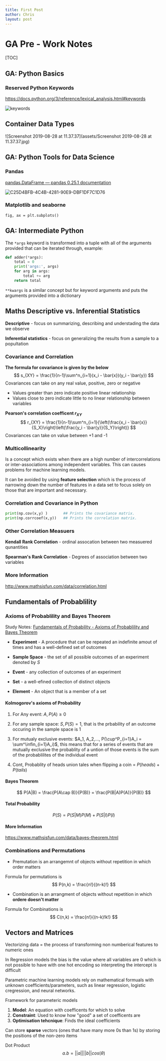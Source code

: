 ```yaml
---
title: First Post
author: Chris
layout: post
---
```

# GA Pre - Work Notes

[TOC]



## GA: Python Basics



### Reserved Python Keywords

https://docs.python.org/3/reference/lexical_analysis.html#keywords

![keywords](assets/keywords-8223763.png)



## Container Data Types

![Screenshot 2019-08-28 at 11.37.37](assets/Screenshot 2019-08-28 at 11.37.37.jpg)



## GA: Python Tools for Data Science



### Pandas

[pandas.DataFrame — pandas 0.25.1 documentation](https://pandas.pydata.org/pandas-docs/stable/reference/api/pandas.DataFrame.html)

![C25D4BFB-4C4B-4281-90E9-DBF1DF7C1D76](assets/C25D4BFB-4C4B-4281-90E9-DBF1DF7C1D76.png)



### Matplotlib and seaborne

`fig, ax = plt.subplots()`



## GA: Intermediate Python

The `*args` keyword is transformed into a tuple with all of the arguments provided that can be iterated through, example:

``` python
def adder(*args):
    total = 0
    print('args:', args)
    for arg in args:
        total += arg
    return total
```

`**kwargs` is a similar concept but for keyword arguments and puts the arguments provided into a dictionary



## Maths Descriptive vs. Inferential Statistics

**Descriptive** - focus on summarizing, describing and understading the data we observe

**Inferential statistics** - focus on generalizing the results from a sample to a popultation



### Covariance and Correlation

**The formula for covariance is given by the below**
$$
s_{XY} = \frac{1}{n-1}\sum^n_{i=1}(x_i - \bar{x})(y_i - \bar{y})
$$
Covariances can take on any real value, positive, zero or negative

- Values greater than zero indicate positive linear relationship
- Values close to zero indicate little to no linear relationship between variables

**Pearson's correlation coefficent $r_{XY}$**
$$
r_{XY} = \frac{1}{n-1}\sum^n_{i=1}{\left(\frac{x_i - \bar{x}}{S_X}\right)\left(\frac{y_i - \bar{y}}{S_Y}\right)}
$$
Covariances can take on value between +1 and -1



### Multicollinearity

Is a concept which exists when there are a high number of intercorrelations or inter-associations among independent variables. This can causes problems for machine learning models.

It can be avoided by using **feature selection** which is the process of narrowing down the number of features in a data set to focus solely on those that are important and necessary. 



### Correlation and Covariance in Python

```python
print(np.cov(x,y) )       ## Prints the covariance matrix.
print(np.corrcoef(x,y))   ## Prints the correlation matrix.
```



### Other Correlation Measuers

**Kendall Rank Correlation** - ordinal assocation between two measuered qunantities

**Spearman's Rank Correlation** - Degrees of association between two variables



### More Information

http://www.mathsisfun.com/data/correlation.html



## Fundamentals of Probablility



### Axioms of Probablility and Bayes Theorem

Study Notes: [Fundamentals of Probability - Axioms of Probablility and Bayes Theorem](evernote:///view/201064069/s353/1fee377f-9586-42e8-933b-35795604a9a2/1fee377f-9586-42e8-933b-35795604a9a2/)

* **Experiment** - A procedure that can be repeated an indefinite amout of times and has a well-defined set of outcomes

* **Sample Space** - the set of all possible outcomes of an experiment denoted by $S$

* **Event** - any collection of outcomes of an experiment

* **Set** - a well-efined collection of distinct objects
* **Element** - An object that is a member of a set 



#### Kolmogorov's axioms of Probability

1. For Any event: $A, P(A) \geq 0$

2. For any sample space: $S, P(S) = 1$, that is the prbability of an outcome occuring in the sample space is 1
3. For mutualy exclusive events: $A_1, A_2,..., P(\cup^P_{i=1}A_i = \sum^\infin_{i=1}A_i)$, this means that for a series of events that are mutually exclusive the probablity of a untion of those events is the sum of the probablilites of the individual event



3. Cont, Probablity of heads union tales when flipping a coin = $P(heads) + P(tails)$



#### Bayes Theorem

$$
P(A|B) = \frac{P(A\cap B)}{P(B)} = \frac{P(B|A)P(A)}{P(B)}
$$

#### Total Probability

$$
P(S) = P(S|M)P(M) + P(S|I)P(I)
$$

#### More Information

https://www.mathsisfun.com/data/bayes-theorem.html



### Combinations and Permutations

- Premutation is an arrangemnt of objects without repetition in which order matters

Formula for permutations is
$$
P(n,k) = \frac{n!}{(n-k)!}
$$

- Combination is an arrangment of objects without repetition in which **ordere doesn't matter**

Formula for Combinations is
$$
C(n,k) = \frac{n!}{(n-k)!k!}
$$



## Vectors and Matrices

Vectorizing data = the process of transforming non numberical features to numeric ones

In Regression models the bias is the value where all variables are 0 which is not possible to have with one hot encoding so interpreting the intercept is difficult

Parametric machine learning models rely on mathematical formuals with unknown coefficients/parameters, such as linear regression, logistic cregression, and neural networks.

Framework for parameteric models

1. **Model**: An equation with coefficents for which to solve
2. **Constraint**: Used to know how "good" a set of coefficents are
3. **Optimisation tehcnique**: Finds the ideal coefficients

Can store **sparse** vectors (ones that have many more 0s than 1s) by storing the positions of the non-zero items

Dot Product
$$
a.b = ||a||||b|| cos(\theta)
$$